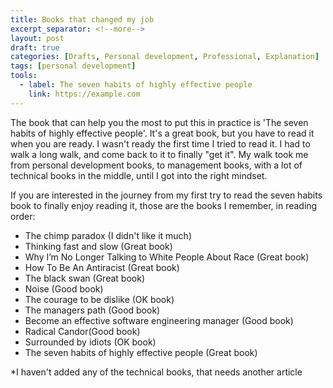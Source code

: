 ```yaml
---
title: Books that changed my job
excerpt_separator: <!--more-->
layout: post
draft: true
categories: [Drafts, Personal development, Professional, Explanation]
tags: [personal development]
tools:
  - label: The seven habits of highly effective people
    link: https://example.com
---
```



The book that can help you the most to put this in practice is 'The seven habits of highly effective people'. It's a great book, but you have to read it when you are ready. I wasn't ready the first time I tried to read it. I had to walk a long walk, and come back to it to finally "get it". My walk took me from personal development books, to management books, with a lot of technical books in the middle, until I got into the right mindset.

If you are interested in the journey from my first try to read the seven habits book to finally enjoy reading it, those are the books I remember, in reading order:

- The chimp paradox (I didn't like it much)
- Thinking fast and slow (Great book)
- Why I’m No Longer Talking to White People About Race (Great book)
- How To Be An Antiracist (Great book)
- The black swan (Great book)
- Noise (Good book)
- The courage to be dislike (OK book)
- The managers path (Good book)
- Become an effective software engineering manager (Good book)
- Radical Candor(Good book)
- Surrounded by idiots (OK book)
- The seven habits of highly effective people (Great book)

\*I haven't added any of the technical books, that needs another article
